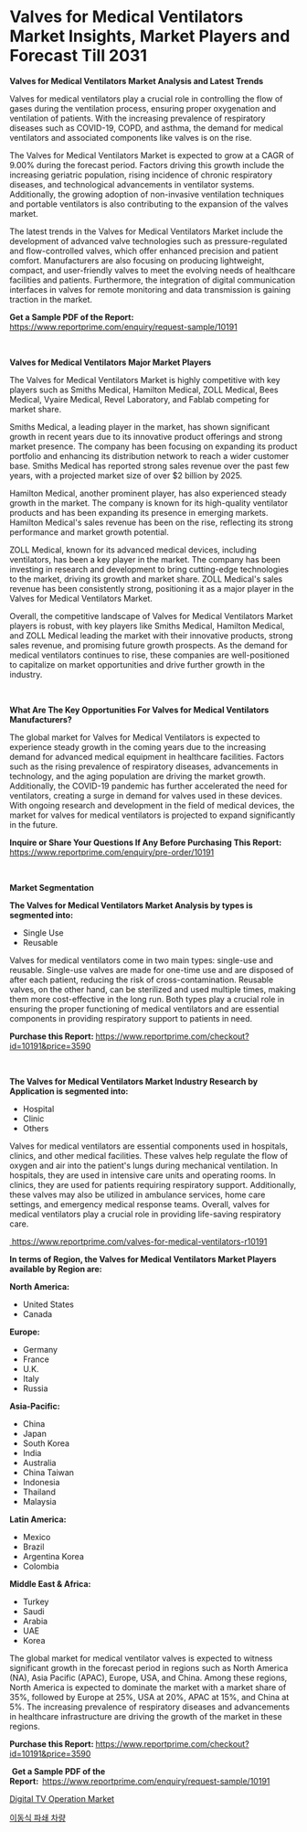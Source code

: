 <p><h1>Valves for Medical Ventilators Market Insights, Market Players and Forecast Till 2031</h1></p><p><strong>Valves for Medical Ventilators Market Analysis and Latest Trends</strong></p>
<p><p>Valves for medical ventilators play a crucial role in controlling the flow of gases during the ventilation process, ensuring proper oxygenation and ventilation of patients. With the increasing prevalence of respiratory diseases such as COVID-19, COPD, and asthma, the demand for medical ventilators and associated components like valves is on the rise.</p><p>The Valves for Medical Ventilators Market is expected to grow at a CAGR of 9.00% during the forecast period. Factors driving this growth include the increasing geriatric population, rising incidence of chronic respiratory diseases, and technological advancements in ventilator systems. Additionally, the growing adoption of non-invasive ventilation techniques and portable ventilators is also contributing to the expansion of the valves market.</p><p>The latest trends in the Valves for Medical Ventilators Market include the development of advanced valve technologies such as pressure-regulated and flow-controlled valves, which offer enhanced precision and patient comfort. Manufacturers are also focusing on producing lightweight, compact, and user-friendly valves to meet the evolving needs of healthcare facilities and patients. Furthermore, the integration of digital communication interfaces in valves for remote monitoring and data transmission is gaining traction in the market.</p></p>
<p><strong>Get a Sample PDF of the Report:&nbsp;</strong> <a href="https://www.reportprime.com/enquiry/request-sample/10191">https://www.reportprime.com/enquiry/request-sample/10191</a></p>
<p>&nbsp;</p>
<p><strong>Valves for Medical Ventilators Major Market Players</strong></p>
<p><p>The Valves for Medical Ventilators Market is highly competitive with key players such as Smiths Medical, Hamilton Medical, ZOLL Medical, Bees Medical, Vyaire Medical, Revel Laboratory, and Fablab competing for market share.</p><p>Smiths Medical, a leading player in the market, has shown significant growth in recent years due to its innovative product offerings and strong market presence. The company has been focusing on expanding its product portfolio and enhancing its distribution network to reach a wider customer base. Smiths Medical has reported strong sales revenue over the past few years, with a projected market size of over $2 billion by 2025.</p><p>Hamilton Medical, another prominent player, has also experienced steady growth in the market. The company is known for its high-quality ventilator products and has been expanding its presence in emerging markets. Hamilton Medical's sales revenue has been on the rise, reflecting its strong performance and market growth potential.</p><p>ZOLL Medical, known for its advanced medical devices, including ventilators, has been a key player in the market. The company has been investing in research and development to bring cutting-edge technologies to the market, driving its growth and market share. ZOLL Medical's sales revenue has been consistently strong, positioning it as a major player in the Valves for Medical Ventilators Market.</p><p>Overall, the competitive landscape of Valves for Medical Ventilators Market players is robust, with key players like Smiths Medical, Hamilton Medical, and ZOLL Medical leading the market with their innovative products, strong sales revenue, and promising future growth prospects. As the demand for medical ventilators continues to rise, these companies are well-positioned to capitalize on market opportunities and drive further growth in the industry.</p></p>
<p>&nbsp;</p>
<p><strong>What Are The Key Opportunities For Valves for Medical Ventilators Manufacturers?</strong></p>
<p><p>The global market for Valves for Medical Ventilators is expected to experience steady growth in the coming years due to the increasing demand for advanced medical equipment in healthcare facilities. Factors such as the rising prevalence of respiratory diseases, advancements in technology, and the aging population are driving the market growth. Additionally, the COVID-19 pandemic has further accelerated the need for ventilators, creating a surge in demand for valves used in these devices. With ongoing research and development in the field of medical devices, the market for valves for medical ventilators is projected to expand significantly in the future.</p></p>
<p><strong>Inquire or Share Your Questions If Any Before Purchasing This Report:</strong> <a href="https://www.reportprime.com/enquiry/pre-order/10191">https://www.reportprime.com/enquiry/pre-order/10191</a></p>
<p>&nbsp;</p>
<p><strong>Market Segmentation</strong></p>
<p><strong>The Valves for Medical Ventilators Market Analysis by types is segmented into:</strong></p>
<p><ul><li>Single Use</li><li>Reusable</li></ul></p>
<p><p>Valves for medical ventilators come in two main types: single-use and reusable. Single-use valves are made for one-time use and are disposed of after each patient, reducing the risk of cross-contamination. Reusable valves, on the other hand, can be sterilized and used multiple times, making them more cost-effective in the long run. Both types play a crucial role in ensuring the proper functioning of medical ventilators and are essential components in providing respiratory support to patients in need.</p></p>
<p><strong>Purchase this Report:&nbsp;</strong><a href="https://www.reportprime.com/checkout?id=10191&price=3590">https://www.reportprime.com/checkout?id=10191&price=3590</a></p>
<p>&nbsp;</p>
<p><strong>The Valves for Medical Ventilators Market Industry Research by Application is segmented into:</strong></p>
<p><ul><li>Hospital</li><li>Clinic</li><li>Others</li></ul></p>
<p><p>Valves for medical ventilators are essential components used in hospitals, clinics, and other medical facilities. These valves help regulate the flow of oxygen and air into the patient's lungs during mechanical ventilation. In hospitals, they are used in intensive care units and operating rooms. In clinics, they are used for patients requiring respiratory support. Additionally, these valves may also be utilized in ambulance services, home care settings, and emergency medical response teams. Overall, valves for medical ventilators play a crucial role in providing life-saving respiratory care.</p></p>
<p><a href="https://www.reportprime.com/valves-for-medical-ventilators-r10191">&nbsp;https://www.reportprime.com/valves-for-medical-ventilators-r10191</a></p>
<p><strong>In terms of Region, the Valves for Medical Ventilators Market Players available by Region are:</strong></p>
<p>
    <p> <strong> North America: </strong>
        <ul>
            <li>United States</li>
            <li>Canada</li>
        </ul>
        </p> 
    <p> <strong> Europe: </strong>
        <ul>
            <li>Germany</li>
            <li>France</li>
            <li>U.K.</li>
            <li>Italy</li>
            <li>Russia</li>
        </ul>
        </p> 
    <p> <strong> Asia-Pacific: </strong>
        <ul>
            <li>China</li>
            <li>Japan</li>
            <li>South Korea</li>
            <li>India</li>
            <li>Australia</li>
            <li>China Taiwan</li>
            <li>Indonesia</li>
            <li>Thailand</li>
            <li>Malaysia</li>
        </ul>
        </p> 
    <p> <strong> Latin America: </strong>
        <ul>
            <li>Mexico</li>
            <li>Brazil</li>
            <li>Argentina Korea</li>
            <li>Colombia</li>
        </ul>
        </p> 
    <p> <strong> Middle East & Africa: </strong>
        <ul>
            <li>Turkey</li>
            <li>Saudi</li>
            <li>Arabia</li>
            <li>UAE</li>
            <li>Korea</li>
        </ul>
    </p>
    </p>
<p><p>The global market for medical ventilator valves is expected to witness significant growth in the forecast period in regions such as North America (NA), Asia Pacific (APAC), Europe, USA, and China. Among these regions, North America is expected to dominate the market with a market share of 35%, followed by Europe at 25%, USA at 20%, APAC at 15%, and China at 5%. The increasing prevalence of respiratory diseases and advancements in healthcare infrastructure are driving the growth of the market in these regions.</p></p>
<p><strong>Purchase this Report: </strong><a href="https://www.reportprime.com/checkout?id=10191&price=3590">https://www.reportprime.com/checkout?id=10191&price=3590</a></p>
<p>&nbsp;<strong>Get a Sample PDF of the Report:&nbsp;&nbsp;</strong><a href="https://www.reportprime.com/enquiry/request-sample/10191">https://www.reportprime.com/enquiry/request-sample/10191</a></p>
<p><strong></strong></p>
<p><p><a href="https://sudsy-motorcycle-bbc.notion.site/Digital-TV-Operation-Market-Comprehensive-Assessment-by-Type-Application-and-Geography-a994434cd2d544d5a48cb571c0d995ad">Digital TV Operation Market</a></p><p><a href="https://github.com/lzrvbyqzftro57/Market-Research-Report-List-1/blob/main/386493121730.md">이동식 파쇄 차량</a></p></p>
